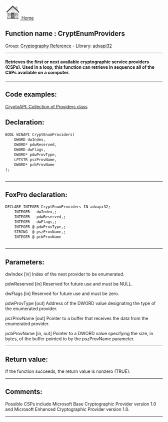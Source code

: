 [<img src="../../images/home.png"> Home ](https://github.com/VFPX/Win32API)  

## Function name : CryptEnumProviders
Group: [Cryptography Reference](../../functions_group.md#Cryptography_Reference)  -  Library: [advapi32](../../Libraries.md#advapi32)  
***  


#### Retrieves the first or next available cryptographic service providers (CSPs). Used in a loop, this function can retrieve in sequence all of the CSPs available on a computer.
***  


## Code examples:
[CryptoAPI: Collection of Providers class](../../samples/sample_463.md)  

## Declaration:
```foxpro  
BOOL WINAPI CryptEnumProviders(
	DWORD dwIndex,
	DWORD* pdwReserved,
	DWORD dwFlags,
	DWORD* pdwProvType,
	LPTSTR pszProvName,
	DWORD* pcbProvName
);
  
```  
***  


## FoxPro declaration:
```foxpro  
DECLARE INTEGER CryptEnumProviders IN advapi32;
	INTEGER   dwIndex,;
	INTEGER   pdwReserved,;
	INTEGER   dwFlags,;
	INTEGER @ pdwProvType,;
	STRING  @ pszProvName,;
	INTEGER @ pcbProvName
  
```  
***  


## Parameters:
dwIndex 
[in] Index of the next provider to be enumerated. 

pdwReserved 
[in] Reserved for future use and must be NULL. 

dwFlags 
[in] Reserved for future use and must be zero. 

pdwProvType 
[out] Address of the DWORD value designating the type of the enumerated provider. 

pszProvName 
[out] Pointer to a buffer that receives the data from the enumerated provider.

pcbProvName 
[in, out] Pointer to a DWORD value specifying the size, in bytes, of the buffer pointed to by the pszProvName parameter.  
***  


## Return value:
If the function succeeds, the return value is nonzero (TRUE).  
***  


## Comments:
Possible CSPs include Microsoft Base Cryptographic Provider version 1.0 and Microsoft Enhanced Cryptographic Provider version 1.0.  
  
***  

